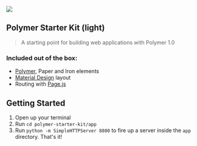 ![](https://cloud.githubusercontent.com/assets/110953/7877439/6a69d03e-0590-11e5-9fac-c614246606de.png) 
## Polymer Starter Kit (light)

> A starting point for building web applications with Polymer 1.0

### Included out of the box:

* [Polymer](http://polymer-project.org), Paper and Iron elements
* [Material Design](http://www.google.com/design/spec/material-design/introduction.html) layout 
* Routing with [Page.js](https://visionmedia.github.io/page.js/)

## Getting Started

1. Open up your terminal 
2. Run `cd polymer-starter-kit/app`
3. Run `python -m SimpleHTTPServer 8080` to fire up a server inside the `app` directory. That's it!
